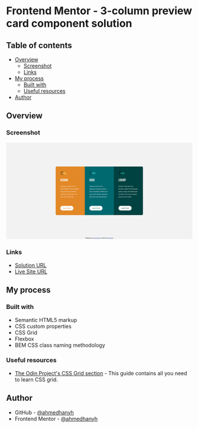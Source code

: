 # Frontend Mentor - 3-column preview card component solution

## Table of contents

- [Overview](#overview)
  - [Screenshot](#screenshot)
  - [Links](#links)
- [My process](#my-process)
  - [Built with](#built-with)
  - [Useful resources](#useful-resources)
- [Author](#author)

## Overview

### Screenshot

![](./screenshot.png)

### Links

- [Solution URL](https://github.com/ahmedhanyh/3-column-preview-card-component)
- [Live Site URL](https://ahmedhanyh.github.io/3-column-preview-card-component)

## My process

### Built with

- Semantic HTML5 markup
- CSS custom properties
- CSS Grid
- Flexbox
- BEM CSS class naming methodology

### Useful resources

- [The Odin Project's CSS Grid section](https://www.theodinproject.com/paths/full-stack-javascript/courses/intermediate-html-and-css#grid) - This guide contains all you need to learn CSS grid.

## Author

- GitHub - [@ahmedhanyh](https://github.com/ahmedhanyh)
- Frontend Mentor - [@ahmedhanyh](https://www.frontendmentor.io/profile/ahmedhanyh)
